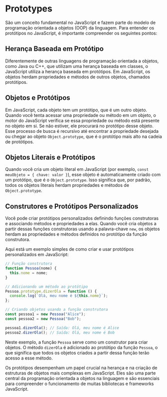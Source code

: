 # Prototypes

São um conceito fundamental no JavaScript e fazem parte do modelo de programação orientada a objetos (OOP) da linguagem. Para entender os protótipos no JavaScript, é importante compreender os seguintes pontos:

## Herança Baseada em Protótipo

Diferentemente de outras linguagens de programação orientada a objetos, como Java ou C++, que utilizam uma herança baseada em classes, o JavaScript utiliza a herança baseada em protótipos. Em JavaScript, os objetos herdam propriedades e métodos de outros objetos, chamados protótipos.

## Objetos e Protótipos

Em JavaScript, cada objeto tem um protótipo, que é um outro objeto. Quando você tenta acessar uma propriedade ou método em um objeto, o motor do JavaScript verifica se essa propriedade ou método está presente no objeto em si. Se não estiver, ele procurará no protótipo desse objeto. Esse processo de busca é recursivo até encontrar a propriedade desejada ou chegar ao objeto `Object.prototype`, que é o protótipo mais alto na cadeia de protótipos.

## Objetos Literais e Protótipos

Quando você cria um objeto literal em JavaScript (por exemplo, `const meuObjeto = { chave: valor }`), esse objeto é automaticamente criado com um protótipo, que é o `Object.prototype`. Isso significa que, por padrão, todos os objetos literais herdam propriedades e métodos de `Object.prototype`.

## Construtores e Protótipos Personalizados

Você pode criar protótipos personalizados definindo funções construtoras e associando métodos e propriedades a elas. Quando você cria objetos a partir dessas funções construtoras usando a palavra-chave `new`, os objetos herdam as propriedades e métodos definidos no protótipo da função construtora.

Aqui está um exemplo simples de como criar e usar protótipos personalizados em JavaScript:

```js
// Função construtora
function Pessoa(nome) {
  this.nome = nome;
}

// Adicionando um método ao protótipo
Pessoa.prototype.dizerOla = function () {
  console.log(`Olá, meu nome é ${this.nome}`);
};

// Criando objetos usando a função construtora
const pessoa1 = new Pessoa("Alice");
const pessoa2 = new Pessoa("Bob");

pessoa1.dizerOla(); // Saída: Olá, meu nome é Alice
pessoa2.dizerOla(); // Saída: Olá, meu nome é Bob
```

Neste exemplo, a função `Pessoa` serve como um construtor para criar objetos. O método `dizerOla` é adicionado ao protótipo da função `Pessoa`, o que significa que todos os objetos criados a partir dessa função terão acesso a esse método.

Os protótipos desempenham um papel crucial na herança e na criação de estruturas de objetos mais complexas em JavaScript. Eles são uma parte central da programação orientada a objetos na linguagem e são essenciais para compreender o funcionamento de muitas bibliotecas e frameworks JavaScript.
